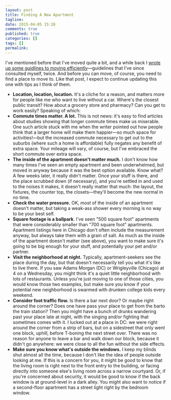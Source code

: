```yaml
---
layout: post
title: Finding A New Apartment
tagline:
date: 2015-04-05 15:28
comments: true
published: true
categories: []
tags: []
permalink:
---
```

I've mentioned before that I've moved quite a bit, and a while back I [wrote up some guidlines to moving efficiently](/2013/08/moving-efficiently/)—guidelines that I've since consulted myself, twice. And before you can move, of course, you need to find a place to move to. Like that post, I expect to continue updating this one with tips as I think of them.

- **Location, location, location.** It's a cliche for a reason, and matters more for people like me who want to live without a car. Where's the closest public transit? How about a grocery store and pharmacy? Can you get to work easily? Speaking of which:
- **Commute times matter. A lot.** This is not news: it's easy to find articles about studies showing that longer commute times make us miserable. One such article stuck with me when the writer pointed out how people think that a larger home will make them happier—so much space for activities!—but the increased commute necessary to get out to the suburbs (where such a home is affordable) fully negates any benefit of extra space. Your mileage will vary, of course, but I've embraced the short commute over extra space.
- **The inside of the apartment doesn't matter much.** I don't know how many times I've seen an empty apartment and been underwhelmed, but moved in anyway because it was the best option available. Know what? A few weeks later, it really didn't matter. Once your stuff is there, and the place scrubbed down (if necessary), and you're settled in and used to the noises it makes, it doesn't really matter that much: the layout, the fixtures, the counter top, the closets—they'll become the new normal in no time.
- **Check the water pressure.** OK, *most* of the inside of an apartment doesn't matter, but taking a weak-ass shower every morning is no way to be your best self.
- **Square footage is a ballpark**. I've seen "500 square foot" apartments that were considerably smaller than "700 square foot" apartments. Apartment listings here in Chicago don't often include the measurement anyway, but always take them with a grain of salt. As much as the inside of the apartment doesn't matter (see above), you want to make sure it's going to be big enough for your stuff, and potentially your pet and/or partner.
- **Visit the neighborhood at night.** Typically, apartment-seekers see the place during the day, but that doesn't necessarily tell you what it's like to live there. If you saw Adams Morgan (DC) or Wrigleyville (Chicago) at 4 on a Wednesday, you might think it's a quiet little neighborhood with lots of restaurants. Unless you're just moving to one of those cities, you would know those two examples, but make sure you know if your potential new neighborhood is swarmed with drunken college kids every weekend.
- **Consider foot traffic flow.** Is there a bar next door? Or maybe right around the corner? Does one have pass your place to get from the barto the train station? Then you might have a bunch of drunks wandering past your place late at night, with the singing and/or fighting that sometimes comes with it. I lucked out at a place in DC: we were right around the corner from a strip of bars, but on a sidestreet that only went one block, uphill, before T-boning the next street over. There was no reason for anyone to leave a bar and walk down our block, because it didn't go anywhere: we were close to all the fun without the side effects.
- **Make sure you know what's outside the windows.** I keep my blinds shut almost all the time, because I don't like the idea of people outside looking at me. If this is a concern for you, it might be good to know that the living room is right next to the front entry to the building, or facing directly into someone else's living room across a narrow courtyard. Or, if you're concerned about security, it would be good to know if the back window is at ground-level in a dark alley. You might also want to notice if a second-floor apartment has a street light right by the bedroom window.
